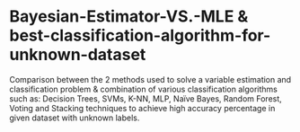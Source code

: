 # Bayesian-Estimator-VS.-MLE & best-classification-algorithm-for-unknown-dataset
Comparison between the 2 methods used to solve a variable estimation and classification problem &amp; combination of various classification algorithms such as: Decision Trees, SVMs, K-NN, MLP, Naïve Bayes, Random Forest, Voting and Stacking techniques to achieve high accuracy percentage in given dataset with unknown labels.
